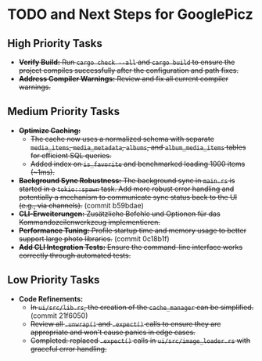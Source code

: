 # TODO and Next Steps for GooglePicz

## High Priority Tasks
- ~~**Verify Build:** Run `cargo check --all` and `cargo build` to ensure the project compiles successfully after the configuration and path fixes.~~
- ~~**Address Compiler Warnings:** Review and fix all current compiler warnings.~~

## Medium Priority Tasks
- ~~**Optimize Caching:**~~
  - ~~The cache now uses a normalized schema with separate `media_items`, `media_metadata`, `albums`, and `album_media_items` tables for efficient SQL queries.~~
  - ~~Added index on `is_favorite` and benchmarked loading 1000 items (~1ms).~~
- ~~**Background Sync Robustness:** The background sync in `main.rs` is started in a `tokio::spawn` task. Add more robust error handling and potentially a mechanism to communicate sync status back to the UI (e.g., via channels).~~ (commit b59bdae)
- ~~**CLI-Erweiterungen:** Zusätzliche Befehle und Optionen für das Kommandozeilenwerkzeug implementieren.~~
- ~~**Performance Tuning:** Profile startup time and memory usage to better support large photo libraries.~~ (commit 0c18b1f)
- ~~**Add CLI Integration Tests:** Ensure the command-line interface works correctly through automated tests.~~

## Low Priority Tasks
- **Code Refinements:**
  - ~~In `ui/src/lib.rs`, the creation of the `cache_manager` can be simplified.~~ (commit 21f6050)
  - ~~Review all `.unwrap()` and `.expect()` calls to ensure they are appropriate and won't cause panics in edge cases.~~
  - ~~Completed: replaced `.expect()` calls in `ui/src/image_loader.rs` with graceful error handling.~~
